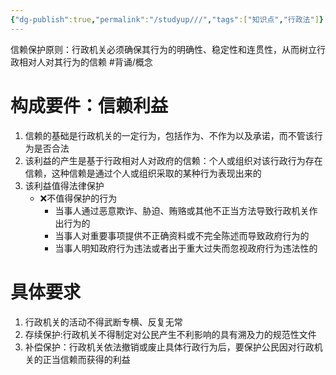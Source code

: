 ```yaml
---
{"dg-publish":true,"permalink":"/studyup///","tags":["知识点","行政法"]}
---
```


信赖保护原则：行政机关必须确保其行为的明确性、稳定性和连贯性，从而树立行政相对人对其行为的信赖 #背诵/概念 
# 构成要件：信赖利益
1. 信赖的基础是行政机关的一定行为，包括作为、不作为以及承诺，而不管该行为是否合法
2. 该利益的产生是基于行政相对人对政府的信赖：个人或组织对该行政行为存在信赖，这种信赖是通过个人或组织采取的某种行为表现出来的
3. 该利益值得法律保护
	- ❌不值得保护的行为
		- 当事人通过恶意欺诈、胁迫、贿赂或其他不正当方法导致行政机关作出行为的
		- 当事人对重要事项提供不正确资料或不完全陈述而导致政府行为的
		- 当事人明知政府行为违法或者出于重大过失而忽视政府行为违法性的
# 具体要求
1. 行政机关的活动不得武断专横、反复无常
2. 存续保护:行政机关不得制定对公民产生不利影响的具有溯及力的规范性文件
3. 补偿保护：行政机关依法撤销或废止具体行政行为后，要保护公民因对行政机关的正当信赖而获得的利益
